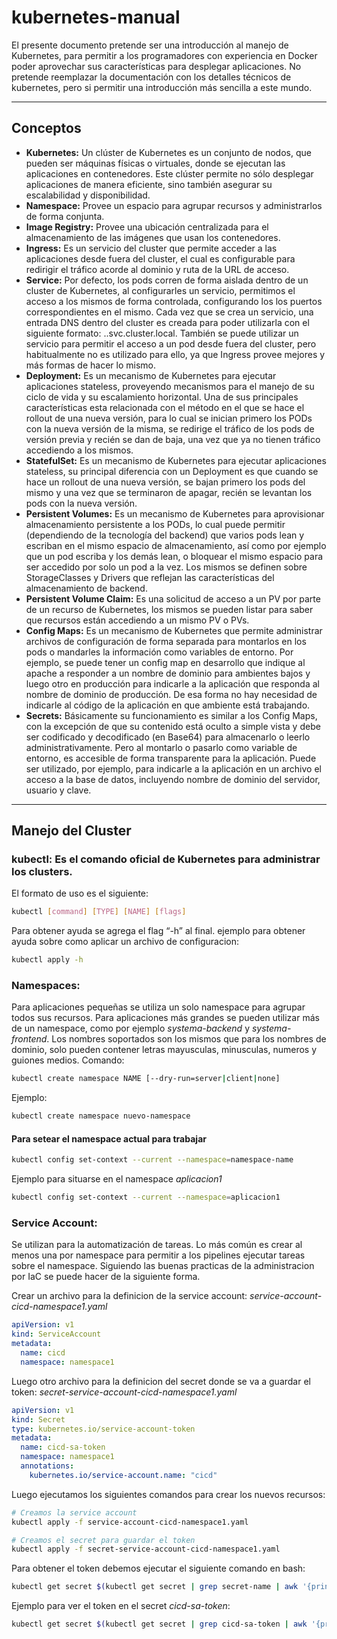 # kubernetes-manual
El presente documento pretende ser una introducción al manejo de Kubernetes, para permitir a los programadores con experiencia en Docker poder aprovechar sus características para desplegar aplicaciones.
No pretende reemplazar la documentación con los detalles técnicos de kubernetes, pero si permitir una introducción más sencilla a este mundo.

---

## Conceptos

- **Kubernetes:** Un clúster de Kubernetes es un conjunto de nodos, que pueden ser máquinas físicas o virtuales, donde se ejecutan las aplicaciones en contenedores. Este clúster permite no sólo desplegar aplicaciones de manera eficiente, sino también asegurar su escalabilidad y disponibilidad.
- **Namespace:** Provee un espacio para agrupar recursos y administrarlos de forma conjunta.
- **Image Registry:** Provee una ubicación centralizada para el almacenamiento de las imágenes que usan los contenedores.
- **Ingress:** Es un servicio del cluster que permite acceder a las aplicaciones desde fuera del cluster, el cual es configurable para redirigir el tráfico acorde al dominio y ruta de la URL de acceso.
- **Service:** Por defecto, los pods corren de forma aislada dentro de un cluster de Kubernetes, al configurarles un servicio, permitimos el acceso a los mismos de forma controlada, configurando los los puertos correspondientes en el mismo. Cada vez que se crea un servicio, una entrada DNS dentro del cluster es creada para poder utilizarla con el siguiente formato:
   <service-name>.<namespace>.svc.cluster.local.
También se puede utilizar un servicio para permitir el acceso a un pod desde fuera del cluster, pero habitualmente no es utilizado para ello, ya que Ingress provee mejores y más formas de hacer lo mismo.
- **Deployment:** Es un mecanismo de Kubernetes para ejecutar aplicaciones stateless, proveyendo mecanismos para el manejo de su ciclo de vida y su escalamiento horizontal.
Una de sus principales características esta relacionada con el método en el que se hace el rollout de una nueva versión, para lo cual se inician primero los PODs con la nueva versión de la misma, se redirige el tráfico de los pods de versión previa y recién se dan de baja, una vez que ya no tienen tráfico accediendo a los mismos.
- **StatefulSet:** Es un mecanismo de Kubernetes para ejecutar aplicaciones stateless, su principal diferencia con un Deployment es que cuando se hace un rollout de una nueva versión, se bajan primero los pods del mismo y una vez que se terminaron de apagar, recién se levantan los pods con la nueva versión.
- **Persistent Volumes:** Es un mecanismo de Kubernetes para aprovisionar almacenamiento persistente a los PODs, lo cual puede permitir (dependiendo de la tecnología del backend) que varios pods lean y escriban en el mismo espacio de almacenamiento, así como por ejemplo que un pod escriba y los demás lean, o bloquear el mismo espacio para ser accedido por solo un pod a la vez.
Los mismos se definen sobre StorageClasses y Drivers que reflejan las características del almacenamiento de backend.
- **Persistent Volume Claim:** Es una solicitud de acceso a un PV por parte de un recurso de Kubernetes, los mismos se pueden listar para saber que recursos están accediendo a un mismo PV o PVs.
- **Config Maps:** Es un mecanismo de Kubernetes que permite administrar archivos de configuración de forma separada para montarlos en los pods o mandarles la información como variables de entorno.
Por ejemplo, se puede tener un config map en desarrollo que indique al apache a responder a un nombre de dominio para ambientes bajos y luego otro en producción para indicarle a la aplicación que responda al nombre de dominio de producción. De esa forma no hay necesidad de indicarle al código de la aplicación en que ambiente está trabajando.
- **Secrets:** Básicamente su funcionamiento es similar a los Config Maps, con la excepción de que su contenido está oculto a simple vista y debe ser codificado y decodificado (en Base64) para almacenarlo o leerlo administrativamente. Pero al montarlo o pasarlo como variable de entorno, es accesible de forma transparente para la aplicación. Puede ser utilizado, por ejemplo, para indicarle a la aplicación en un archivo el acceso a la base de datos, incluyendo nombre de dominio del servidor, usuario y clave.

---

## Manejo del Cluster

### kubectl: Es el comando oficial de Kubernetes para administrar los clusters.

El formato de uso es el siguiente:
```bash
kubectl [command] [TYPE] [NAME] [flags]
```
Para obtener ayuda se agrega el flag “-h” al final.
ejemplo para obtener ayuda sobre como aplicar un archivo de configuracion:
```bash
kubectl apply -h
```
### Namespaces:
Para aplicaciones pequeñas se utiliza un solo namespace para agrupar todos sus recursos. Para aplicaciones más grandes se pueden utilizar más de un namespace, como por ejemplo _systema-backend_ y _systema-frontend_.
Los nombres soportados son los mismos que para los nombres de dominio, solo pueden contener letras mayusculas, minusculas, numeros y guiones medios.
Comando:
```bash
kubectl create namespace NAME [--dry-run=server|client|none]
```
Ejemplo:
```bash
kubectl create namespace nuevo-namespace
```

#### Para setear el namespace actual para trabajar
```bash
kubectl config set-context --current --namespace=namespace-name
```
Ejemplo para situarse en el namespace _aplicacion1_
```bash
kubectl config set-context --current --namespace=aplicacion1
```

### Service Account:
Se utilizan para la automatización de tareas. Lo más común es crear al menos una por namespace para permitir a los pipelines ejecutar tareas sobre el namespace.
Siguiendo las buenas practicas de la administracion por IaC se puede hacer de la siguiente forma.

Crear un archivo para la definicion de la service account:
_service-account-cicd-namespace1.yaml_
```yaml
apiVersion: v1
kind: ServiceAccount
metadata:
  name: cicd
  namespace: namespace1
```

Luego otro archivo para la definicion del secret donde se va a guardar el token:
_secret-service-account-cicd-namespace1.yaml_
```yaml
apiVersion: v1
kind: Secret
type: kubernetes.io/service-account-token
metadata:
  name: cicd-sa-token
  namespace: namespace1
  annotations:
    kubernetes.io/service-account.name: "cicd"
```

Luego ejecutamos los siguientes comandos para crear los nuevos recursos:

```bash
# Creamos la service account
kubectl apply -f service-account-cicd-namespace1.yaml

# Creamos el secret para guardar el token
kubectl apply -f secret-service-account-cicd-namespace1.yaml
```

Para obtener el token debemos ejecutar el siguiente comando en bash:

```bash
kubectl get secret $(kubectl get secret | grep secret-name | awk '{print $1}') -o jsonpath='{.data.token}' | base64 --decode
```

Ejemplo para ver el token en el secret _cicd-sa-token_:
```bash
kubectl get secret $(kubectl get secret | grep cicd-sa-token | awk '{print $1}') -o jsonpath='{.data.token}' | base64 --decode
```




